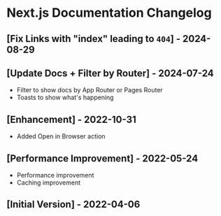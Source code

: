 # Next.js Documentation Changelog

## [Fix Links with "index" leading to `404`] - 2024-08-29

## [Update Docs + Filter by Router] - 2024-07-24

- Filter to show docs by App Router or Pages Router
- Toasts to show what's happening

## [Enhancement] - 2022-10-31

- Added Open in Browser action

## [Performance Improvement] - 2022-05-24

- Performance improvement
- Caching improvement

## [Initial Version] - 2022-04-06